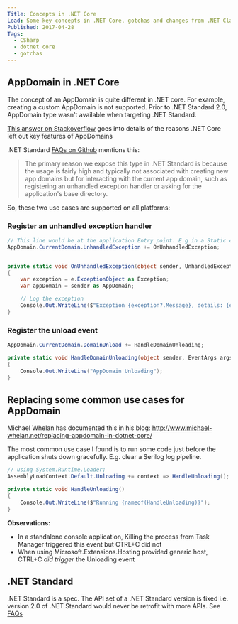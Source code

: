 ```yaml
---
Title: Concepts in .NET Core
Lead: Some key concepts in .NET Core, gotchas and changes from .NET Classic
Published: 2017-04-28
Tags:
  - CSharp
  - dotnet core
  - gotchas
---
```


## AppDomain in .NET Core

The concept of an AppDomain is quite different in .NET core. For example, creating a custom AppDomain is not supported.
Prior to .NET Standard 2.0, AppDomain type wasn't available when targeting .NET Standard.

[This answer on Stackoverflow](https://stackoverflow.com/q/27266907/190476) goes into details of the reasons .NET Core left out key features of AppDomains

.NET Standard [FAQs on Github](https://github.com/dotnet/standard/blob/master/docs/faq.md#is-appdomain-part-of-net-standard) mentions this:

> The primary reason we expose this type in .NET Standard is because the usage is fairly high and typically not associated with creating new app domains but for interacting with the current app domain, such as registering an unhandled exception handler or asking for the application's base directory.

So, these two use cases are supported on all platforms:

### Register an unhandled exception handler

```csharp
// This line would be at the application Entry point. E.g in a Static constructor for Program.cs
AppDomain.CurrentDomain.UnhandledException += OnUnhandledException;


private static void OnUnhandledException(object sender, UnhandledExceptionEventArgs e)
{
    var exception = e.ExceptionObject as Exception;
    var appDomain = sender as AppDomain;

    // Log the exception
    Console.Out.WriteLine($"Exception {exception?.Message}, details: {exception?.StackTrace} ");
}
```

### Register the unload event

```csharp
AppDomain.CurrentDomain.DomainUnload += HandleDomainUnloading;

private static void HandleDomainUnloading(object sender, EventArgs args)
{
    Console.Out.WriteLine("AppDomain Unloading");
}
```

## Replacing some common use cases for AppDomain

Michael Whelan has documented this in his blog: http://www.michael-whelan.net/replacing-appdomain-in-dotnet-core/

The most common use case I found is to run some code just before the application shuts down gracefully. E.g. clear a Serilog log pipeline.

```csharp
// using System.Runtime.Loader;
AssemblyLoadContext.Default.Unloading += context => HandleUnloading();

private static void HandleUnloading()
{
    Console.Out.WriteLine($"Running {nameof(HandleUnloading)}");
}
```

**Observations:**

- In a standalone console application, Killing the process from Task Manager triggered this event but CTRL+C did not
- When using Microsoft.Extensions.Hosting provided generic host, CTRL+C _did trigger_ the Unloading event

## .NET Standard

.NET Standard is a spec. The API set of a .NET Standard version is fixed i.e. version 2.0 of .NET Standard would never be retrofit with more APIs.
See [FAQs](https://github.com/dotnet/standard/blob/master/docs/faq.md)
